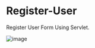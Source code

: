 # Register-User
Register User Form Using Servlet.


![image](https://user-images.githubusercontent.com/86822587/138744000-4a758274-7114-4321-b470-aae76106cced.png)
